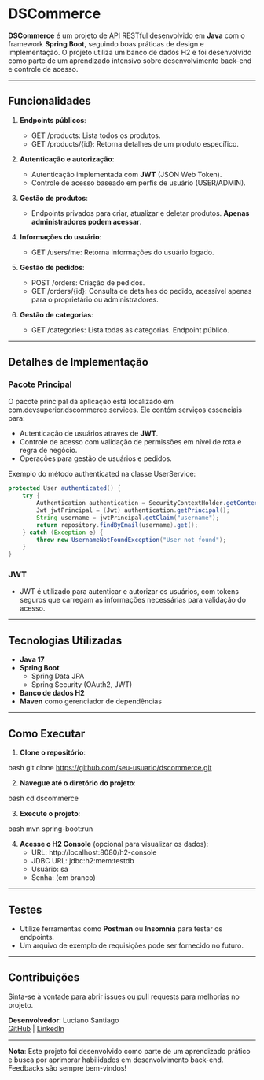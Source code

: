# DSCommerce

**DSCommerce** é um projeto de API RESTful desenvolvido em **Java** com o framework **Spring Boot**, seguindo boas práticas de design e implementação. O projeto utiliza um banco de dados H2 e foi desenvolvido como parte de um aprendizado intensivo sobre desenvolvimento back-end e controle de acesso.

---

## **Funcionalidades**

1. **Endpoints públicos**:
   - GET /products: Lista todos os produtos.
   - GET /products/{id}: Retorna detalhes de um produto específico.

2. **Autenticação e autorização**:
   - Autenticação implementada com **JWT** (JSON Web Token).
   - Controle de acesso baseado em perfis de usuário (USER/ADMIN).

3. **Gestão de produtos**:
   - Endpoints privados para criar, atualizar e deletar produtos. **Apenas administradores podem acessar**.

4. **Informações do usuário**:
   - GET /users/me: Retorna informações do usuário logado.

5. **Gestão de pedidos**:
   - POST /orders: Criação de pedidos.
   - GET /orders/{id}: Consulta de detalhes do pedido, acessível apenas para o proprietário ou administradores.

6. **Gestão de categorias**:
   - GET /categories: Lista todas as categorias. Endpoint público.

---

## **Detalhes de Implementação**

### **Pacote Principal**

O pacote principal da aplicação está localizado em com.devsuperior.dscommerce.services. Ele contém serviços essenciais para:
- Autenticação de usuários através de **JWT**.
- Controle de acesso com validação de permissões em nível de rota e regra de negócio.
- Operações para gestão de usuários e pedidos.

Exemplo do método authenticated na classe UserService:
````java
protected User authenticated() {
    try {
        Authentication authentication = SecurityContextHolder.getContext().getAuthentication();
        Jwt jwtPrincipal = (Jwt) authentication.getPrincipal();
        String username = jwtPrincipal.getClaim("username");
        return repository.findByEmail(username).get();
    } catch (Exception e) {
        throw new UsernameNotFoundException("User not found");
    }
}

````
### **JWT**
- JWT é utilizado para autenticar e autorizar os usuários, com tokens seguros que carregam as informações necessárias para validação do acesso.

---

## **Tecnologias Utilizadas**

- **Java 17**
- **Spring Boot**
  - Spring Data JPA
  - Spring Security (OAuth2, JWT)
- **Banco de dados H2**
- **Maven** como gerenciador de dependências

---

## **Como Executar**

1. **Clone o repositório**:
   
bash
   git clone https://github.com/seu-usuario/dscommerce.git


2. **Navegue até o diretório do projeto**:
   
bash
   cd dscommerce


3. **Execute o projeto**:
   
bash
   mvn spring-boot:run


4. **Acesse o H2 Console** (opcional para visualizar os dados):
   - URL: http://localhost:8080/h2-console
   - JDBC URL: jdbc:h2:mem:testdb
   - Usuário: sa
   - Senha: (em branco)

---

## **Testes**

- Utilize ferramentas como **Postman** ou **Insomnia** para testar os endpoints.
- Um arquivo de exemplo de requisições pode ser fornecido no futuro.

---

## **Contribuições**

Sinta-se à vontade para abrir issues ou pull requests para melhorias no projeto.

**Desenvolvedor**: Luciano Santiago  
[GitHub](https://github.com/LucianoSant006) | [LinkedIn](https://linkedin.com/in/seu-perfil)

---

**Nota**: Este projeto foi desenvolvido como parte de um aprendizado prático e busca por aprimorar habilidades em desenvolvimento back-end. Feedbacks são sempre bem-vindos!
